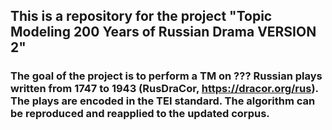 ## This is a repository for the project "Topic Modeling 200 Years of Russian Drama VERSION 2"

### The goal of the project is to perform a TM on ??? Russian plays written from 1747 to 1943 (RusDraCor, https://dracor.org/rus). The plays are encoded in the TEI standard. The algorithm can be reproduced and reapplied to the updated corpus.

